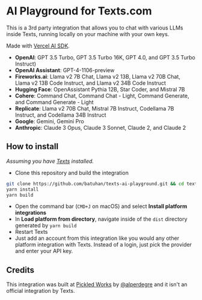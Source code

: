 # AI Playground for Texts.com

This is a 3rd party integration that allows you to chat with various LLMs inside Texts, running locally on your machine with your own keys.

Made with [Vercel AI SDK](https://sdk.vercel.ai/docs).

- **OpenAI**: GPT 3.5 Turbo, GPT 3.5 Turbo 16K, GPT 4.0, and GPT 3.5 Turbo Instruct)
- **OpenAI Assistant**: GPT-4-1106-preview
- **Fireworks.ai**: Llama v2 7B Chat, Llama v2 13B, Llama v2 70B Chat, Llama v2 13B Code Instruct, and Llama v2 34B Code Instruct
- **Hugging Face**: OpenAssistant Pythia 12B, Star Coder, and Mistral 7B
- **Cohere**: Command Chat, Command Chat - Light, Command Generate, and Command Generate - Light
- **Replicate**: Llama v2 70B Chat, Mistral 7B Instruct, Codellama 7B Instruct, and Codellama 34B Instruct
- **Google**: Gemini, Gemini Pro
- **Anthropic**: Claude 3 Opus, Claude 3 Sonnet, Claude 2, and Claude 2

## How to install

_Assuming you have [Texts](https://texts.com) installed._

- Clone this repository and build the integration

```bash
git clone https://github.com/batuhan/texts-ai-playground.git && cd texts-ai-playground
yarn install
yarn build
```

- Open the command bar (`CMD+J` on macOS) and select **Install platform integrations**
- In **Load platform from directory**, navigate inside of the `dist` directory generated by `yarn build`
- Restart Texts
- Just add an account from this integration like you would any other platform integration with Texts. Instead of a login, just pick the provider and enter your API key.

## Credits
This integration was built at [Pickled Works](https://pickled.works/) by [@alperdegre](https://github.com/alperdegre/) and it isn't an official integration by Texts.
